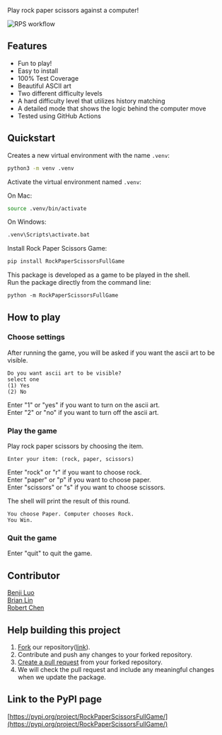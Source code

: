 Play rock paper scissors against a computer!

![RPS workflow](https://github.com/software-students-fall2022/python-package-exercise-project-3-team-6/actions/workflows/tests.yml/badge.svg)

## Features
- Fun to play!
- Easy to install
- 100% Test Coverage
- Beautiful ASCII art
- Two different difficulty levels
- A hard difficulty level that utilizes history matching
- A detailed mode that shows the logic behind the computer move
- Tested using GitHub Actions

## Quickstart

Creates a new virtual environment with the name `.venv`:

```bash
python3 -m venv .venv
```

Activate the virtual environment named `.venv`:

On Mac:

```bash
source .venv/bin/activate
```
On Windows:

```bash
.venv\Scripts\activate.bat
```

Install Rock Paper Scissors Game:
```bash
pip install RockPaperScissorsFullGame
```

This package is developed as a game to be played in the shell.<br>
Run the package directly from the command line: 
```bask
python -m RockPaperScissorsFullGame
```

## How to play
### Choose settings
After running the game, you will be asked if you want the ascii art to be visible.<br>
```
Do you want ascii art to be visible?
select one
(1) Yes
(2) No
```
Enter "1" or "yes" if you want to turn on the ascii art.<br>
Enter "2" or "no" if you want to turn off the ascii art.

### Play the game
Play rock paper scissors by choosing the item. 
```
Enter your item: (rock, paper, scissors)
```
Enter "rock" or "r" if you want to choose rock.<br>
Enter "paper" or "p" if you want to choose paper.<br>
Enter "scissors" or "s" if you want to choose scissors.<br>

The shell will print the result of this round. 
```
You choose Paper. Computer chooses Rock.
You Win.
```
### Quit the game
Enter "quit" to quit the game. 

## Contributor
[Benji Luo](https://github.com/BenjiLuo)<br>
[Brian Lin](https://github.com/blin007)<br>
[Robert Chen](https://github.com/RobertChenYF)

## Help building this project
1. [Fork](https://docs.github.com/en/get-started/quickstart/fork-a-repo#forking-a-repository) our repository([link](https://github.com/software-students-fall2022/python-package-exercise-project-3-team-6)).
2. Contribute and push any changes to your forked repository. 
3. [Create a pull request](https://docs.github.com/en/pull-requests/collaborating-with-pull-requests/proposing-changes-to-your-work-with-pull-requests/creating-a-pull-request-from-a-fork) from your forked repository. 
4. We will check the pull request and include any meaningful changes when we update the package. 
## Link to the PyPI page
[https://pypi.org/project/RockPaperScissorsFullGame/](https://pypi.org/project/RockPaperScissorsFullGame/)
